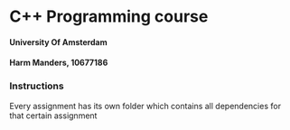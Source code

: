 # C++ Programming course
#### University Of Amsterdam
#### Harm Manders, 10677186

### Instructions
Every assignment has its own folder which contains all dependencies for that certain assignment
